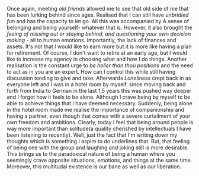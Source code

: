Once again, meeting *old friends* allowed me to see that old side of me that has been lurking behind since ages. Realised that I can still have *unbridled fun* and has the capacity to let go. All this was accompanied by A sense of belonging and being yourself- whatever that is.
However, it also brought the *feeing of missing out or staying behind, and questioning your own decision making* - all to human emotions.
Importantly, the lack of finances and assets. It's not that I would like to earn more but it is more like having a plan for retirement. Of course, I don't want to retire at an early age, but I would like to increase my agency in choosing what and how I do things. 
Another realisation is the constant urge to *be holier than thou positions* and the need to act as in you are an expert. How can I control this while still having discussion tending to give and take.
Afterwards *Loneliness* crept back in as everyone left and I was in a hotel room by myself. since  moving back and forth from India to German in the last 1,5 years this was pushed way deeper and I forgot how it feels to be alone. Although I crave being by myself to be able to achieve things that I have deemed necessary. Suddenly, being alone in the hotel room made me realise the importance of companionship and having a partner, even though that comes with a severe curtailment of your own freedom and ambitions. Clearly, today I feel that being around people is way more important than solitude(a quality cherished by intellectuals I have been listening to recently). Well, just the fact that I'm writing down my thoughts which is something I aspire to do underlines that. But, that feeling of being one with the group and laughing and joking still is more desirable. 
This brings us to the paradoxical nature of being a human where you seemingly crave opposite situations, emotions, and things at the same time. Moreover, this multitudal existence is our bane as well as our liberation.